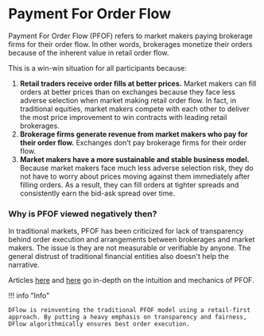 # Payment For Order Flow

Payment For Order Flow (PFOF) refers to market makers paying brokerage firms for their order flow. In other words, brokerages monetize their orders because of the inherent value in retail order flow.

This is a win-win situation for all participants because:

1. **Retail traders receive order fills at better prices.** Market makers can fill orders at better prices than on exchanges because they face less adverse selection when market making retail order flow. In fact, in traditional equities, market makers compete with each other to deliver the most price improvement to win contracts with leading retail brokerages.
2. **Brokerage firms generate revenue from market makers who pay for their order flow.** Exchanges don't pay brokerage firms for their order flow.
3. **Market makers have a more sustainable and stable business model.** Because market makers face much less adverse selection risk, they do not have to worry about prices moving against them immediately after filling orders. As a result, they can fill orders at tighter spreads and consistently earn the bid-ask spread over time.

### Why is PFOF viewed negatively then?

In traditional markets, PFOF has been criticized for lack of transparency behind order execution and arrangements between brokerages and market makers. The issue is they are not measurable or verifiable by anyone. The general distrust of traditional financial entities also doesn't help the narrative.

Articles [here](https://www.bloomberg.com/opinion/articles/2021-02-05/robinhood-gamestop-saga-pressures-payment-for-order-flow#xj4y7vzkg) and [here](https://www.bloomberg.com/opinion/articles/2021-12-08/what-does-payment-for-order-flow-buy) go in-depth on the intuition and mechanics of PFOF.

!!! info "Info"

    DFlow is reinventing the traditional PFOF model using a retail-first approach. By putting a heavy emphasis on transparency and fairness, DFlow algorithmically ensures best order execution.
